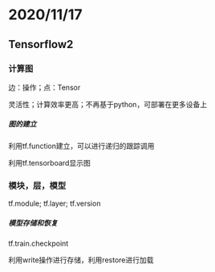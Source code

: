# 2020/11/17

## Tensorflow2

### 计算图

边：操作；点：Tensor

灵活性；计算效率更高；不再基于python，可部署在更多设备上

##### 图的建立

利用tf.function建立，可以进行递归的跟踪调用

利用tf.tensorboard显示图

### 模块，层，模型

tf.module; tf.layer; tf.version

##### 模型存储和恢复

tf.train.checkpoint

利用write操作进行存储，利用restore进行加载